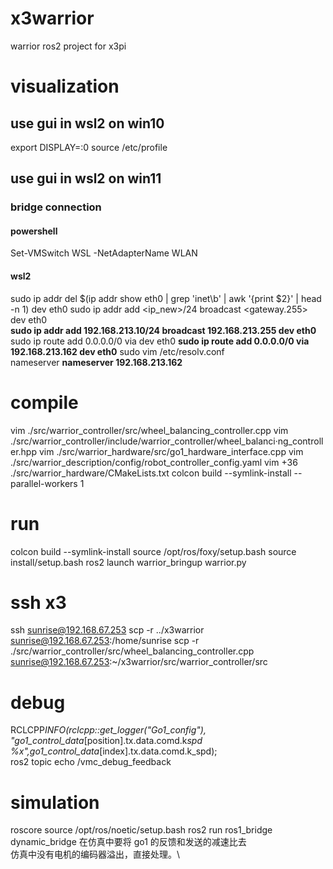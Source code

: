# x3warrior

warrior ros2 project for x3pi

# visualization

## use gui in wsl2 on win10

export DISPLAY=<wsl ipv4>:0
source /etc/profile

## use gui in wsl2 on win11

### bridge connection

#### powershell

Set-VMSwitch WSL -NetAdapterName WLAN

#### wsl2

sudo ip addr del $(ip addr show eth0 | grep 'inet\b' | awk '{print $2}' | head -n 1) dev eth0
sudo ip addr add <ip_new>/24 broadcast <gateway.255> dev eth0  
**sudo ip addr add 192.168.213.10/24 broadcast 192.168.213.255 dev eth0**
sudo ip route add 0.0.0.0/0 via <gateway> dev eth0
**sudo ip route add 0.0.0.0/0 via 192.168.213.162 dev eth0**
sudo vim /etc/resolv.conf  
nameserver <gateway>
**nameserver 192.168.213.162**

# compile

vim ./src/warrior_controller/src/wheel_balancing_controller.cpp
vim ./src/warrior_controller/include/warrior_controller/wheel_balanci·ng_controller.hpp
vim ./src/warrior_hardware/src/go1_hardware_interface.cpp
vim ./src/warrior_description/config/robot_controller_config.yaml
vim +36 ./src/warrior_hardware/CMakeLists.txt
colcon build --symlink-install --parallel-workers 1

# run

colcon build --symlink-install
source /opt/ros/foxy/setup.bash
source install/setup.bash
ros2 launch warrior_bringup warrior.py

# ssh x3

ssh sunrise@192.168.67.253
scp -r ../x3warrior sunrise@192.168.67.253:/home/sunrise
scp -r ./src/warrior_controller/src/wheel_balancing_controller.cpp sunrise@192.168.67.253:~/x3warrior/src/warrior_controller/src

# debug

RCLCPP*INFO(rclcpp::get_logger("Go1_config"), "go1_control_data*[position].tx.data.comd.k*spd %x",go1_control_data*[index].tx.data.comd.k_spd);  
ros2 topic echo /vmc_debug_feedback

# simulation

roscore
source /opt/ros/noetic/setup.bash
ros2 run ros1_bridge dynamic_bridge
在仿真中要将 go1 的反馈和发送的减速比去 \
仿真中没有电机的编码器溢出，直接处理。\
